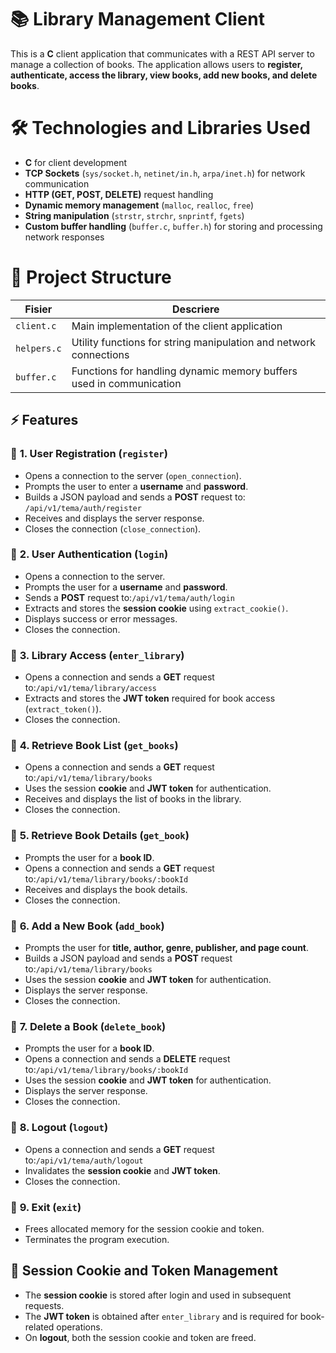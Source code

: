 # 📚 Library Management Client

This is a **C** client application that communicates with a REST API server to manage a collection of books. The application allows users to **register, authenticate, access the library, view books, add new books, and delete books**.

# 🛠 Technologies and Libraries Used
- **C** for client development 
-  **TCP Sockets** (`sys/socket.h`, `netinet/in.h`, `arpa/inet.h`) for network communication 
-  **HTTP (GET, POST, DELETE)** request handling 
-  **Dynamic memory management** (`malloc`, `realloc`, `free`) 
- **String manipulation** (`strstr`, `strchr`, `snprintf`, `fgets`) 
-  **Custom buffer handling** (`buffer.c`, `buffer.h`) for storing and processing network responses



# 📂 Project Structure

| Fisier | Descriere |
 |---------------|-----------| 
 | `client.c` | Main implementation of the client application | 
 | `helpers.c` | Utility functions for string manipulation and network connections | 
 | `buffer.c` | Functions for handling dynamic memory buffers used in communication |
 

## ⚡ Features

### 🔹 **1. User Registration (`register`)**
- Opens a connection to the server (`open_connection`).
- Prompts the user to enter a **username** and **password**.
- Builds a JSON payload and sends a **POST** request to: `/api/v1/tema/auth/register` 
- Receives and displays the server response.
- Closes the connection (`close_connection`).

### 🔹 **2. User Authentication (`login`)**
- Opens a connection to the server.
- Prompts the user for a **username** and **password**.
- Sends a **POST** request to:`/api/v1/tema/auth/login` 
- Extracts and stores the **session cookie** using `extract_cookie()`.
- Displays success or error messages.
- Closes the connection.

### 🔹 **3. Library Access (`enter_library`)**
- Opens a connection and sends a **GET** request to:`/api/v1/tema/library/access` 
- Extracts and stores the **JWT token** required for book access (`extract_token()`).
- Closes the connection.

### 🔹 **4. Retrieve Book List (`get_books`)**
- Opens a connection and sends a **GET** request to:`/api/v1/tema/library/books` 
- Uses the session **cookie** and **JWT token** for authentication.
- Receives and displays the list of books in the library.
- Closes the connection.

### 🔹 **5. Retrieve Book Details (`get_book`)**
- Prompts the user for a **book ID**.
- Opens a connection and sends a **GET** request to:`/api/v1/tema/library/books/:bookId` 
- Receives and displays the book details.
- Closes the connection.

### 🔹 **6. Add a New Book (`add_book`)**
- Prompts the user for **title, author, genre, publisher, and page count**.
- Builds a JSON payload and sends a **POST** request to:`/api/v1/tema/library/books` 
- Uses the session **cookie** and **JWT token** for authentication.
- Displays the server response.
- Closes the connection.

### 🔹 **7. Delete a Book (`delete_book`)**
- Prompts the user for a **book ID**.
- Opens a connection and sends a **DELETE** request to:`/api/v1/tema/library/books/:bookId` 
- Uses the session **cookie** and **JWT token** for authentication.
- Displays the server response.
- Closes the connection.

### 🔹 **8. Logout (`logout`)**
- Opens a connection and sends a **GET** request to:`/api/v1/tema/auth/logout` 
- Invalidates the **session cookie** and **JWT token**.
- Closes the connection.

### 🔹 **9. Exit (`exit`)**
- Frees allocated memory for the session cookie and token.
- Terminates the program execution.


## 🔑 Session Cookie and Token Management 
- The **session cookie** is stored after login and used in subsequent requests. 
-  The **JWT token** is obtained after `enter_library` and is required for book-related operations. 
-  On **logout**, both the session cookie and token are freed.
